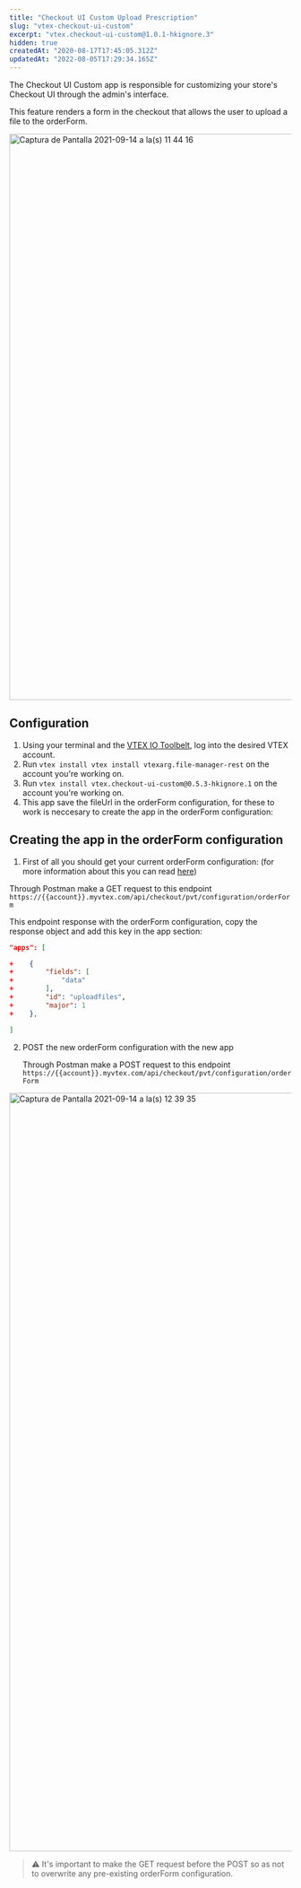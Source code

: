 ```yaml
---
title: "Checkout UI Custom Upload Prescription"
slug: "vtex-checkout-ui-custom"
excerpt: "vtex.checkout-ui-custom@1.0.1-hkignore.3"
hidden: true
createdAt: "2020-08-17T17:45:05.312Z"
updatedAt: "2022-08-05T17:29:34.165Z"
---
```

The Checkout UI Custom app is responsible for customizing your store's Checkout UI through the admin's interface.

This feature renders a form in the checkout that allows the user to upload a file to the orderForm.

<img width="1010" alt="Captura de Pantalla 2021-09-14 a la(s) 11 44 16" src="https://user-images.githubusercontent.com/36748003/133279530-cdbb030b-a04d-4b1d-bffe-a63b58b3622f.png"/>

## Configuration

1. Using your terminal and the [VTEX IO Toolbelt](https://vtex.io/docs/recipes/development/vtex-io-cli-installment-and-command-reference), log into the desired VTEX account.
2. Run `vtex install vtex install vtexarg.file-manager-rest` on the account you're working on.
3. Run `vtex install vtex.checkout-ui-custom@0.5.3-hkignore.1` on the account you're working on.
4. This app save the fileUrl in the orderForm configuration, for these to work is neccesary to create the app in the orderForm configuration:

## Creating the app in the orderForm configuration

1. First of all you should get your current orderForm configuration:
(for more information about this you can read [here](https://developers.vtex.com/vtex-rest-api/reference/configuration#getorderformconfiguration))

Through Postman make a GET request to this endpoint
`https://{{account}}.myvtex.com/api/checkout/pvt/configuration/orderForm`

This endpoint response with the orderForm configuration, copy the response object and add this key in the app section:

```json
"apps": [

+    {
+        "fields": [
+            "data"
+        ],
+        "id": "uploadfiles",
+        "major": 1
+    },

]
```

2. POST the new orderForm configuration with the new app

    Through Postman make a POST request to this endpoint
`https://{{account}}.myvtex.com/api/checkout/pvt/configuration/orderForm`

<img width="1353" alt="Captura de Pantalla 2021-09-14 a la(s) 12 39 35" src="https://user-images.githubusercontent.com/36748003/133289171-bafa20b6-7092-435e-a224-f0a4bfb13daf.png"/>

>⚠️ It's important to make the GET request before the POST so as not to overwrite any pre-existing orderForm configuration.

